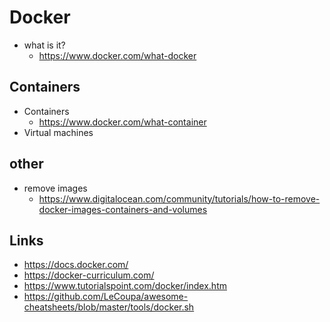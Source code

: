 # Docker

- what is it?
  - https://www.docker.com/what-docker

## Containers

- Containers
  - https://www.docker.com/what-container
- Virtual machines

## other

- remove images
  - https://www.digitalocean.com/community/tutorials/how-to-remove-docker-images-containers-and-volumes

## Links

- https://docs.docker.com/
- https://docker-curriculum.com/
- https://www.tutorialspoint.com/docker/index.htm
- https://github.com/LeCoupa/awesome-cheatsheets/blob/master/tools/docker.sh
